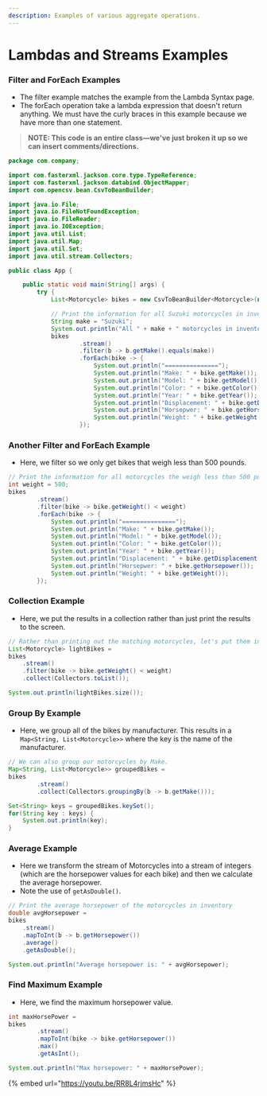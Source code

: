 ```yaml
---
description: Examples of various aggregate operations.
---
```


# Lambdas and Streams Examples

### Filter and ForEach Examples

* The filter example matches the example from the Lambda Syntax page.
* The forEach operation take a lambda expression that doesn't return anything. We must have the curly braces in this example because we have more than one statement. 

> **NOTE: This code is an entire class—we've just broken it up so we can insert comments/directions.**

```java
package com.company;

import com.fasterxml.jackson.core.type.TypeReference;
import com.fasterxml.jackson.databind.ObjectMapper;
import com.opencsv.bean.CsvToBeanBuilder;

import java.io.File;
import java.io.FileNotFoundException;
import java.io.FileReader;
import java.io.IOException;
import java.util.List;
import java.util.Map;
import java.util.Set;
import java.util.stream.Collectors;

public class App {

    public static void main(String[] args) {
        try {
            List<Motorcycle> bikes = new CsvToBeanBuilder<Motorcycle>(new FileReader("motorcycles.csv")).withType(Motorcycle.class).build().parse();

            // Print the information for all Suzuki motorcycles in inventory
            String make = "Suzuki";
            System.out.println("All " + make + " motorcycles in inventory: ");
            bikes
                    .stream()
                    .filter(b -> b.getMake().equals(make))
                    .forEach(bike -> {
                        System.out.println("===============");
                        System.out.println("Make: " + bike.getMake());
                        System.out.println("Model: " + bike.getModel());
                        System.out.println("Color: " + bike.getColor());
                        System.out.println("Year: " + bike.getYear());
                        System.out.println("Displacement: " + bike.getDisplacement());
                        System.out.println("Horsepwer: " + bike.getHorsepower());
                        System.out.println("Weight: " + bike.getWeight());
                    });
```

### Another Filter and ForEach Example

* Here, we filter so we only get bikes that weigh less than 500 pounds.

```java
// Print the information for all motorcycles the weigh less than 500 pounds
int weight = 500;
bikes
        .stream()
        .filter(bike -> bike.getWeight() < weight)
        .forEach(bike -> {
            System.out.println("===============");
            System.out.println("Make: " + bike.getMake());
            System.out.println("Model: " + bike.getModel());
            System.out.println("Color: " + bike.getColor());
            System.out.println("Year: " + bike.getYear());
            System.out.println("Displacement: " + bike.getDisplacement());
            System.out.println("Horsepwer: " + bike.getHorsepower());
            System.out.println("Weight: " + bike.getWeight());
        });
```

### Collection Example

* Here, we put the results in a collection rather than just print the results to the screen.

```java
// Rather than printing out the matching motorcycles, let's put them into a list
List<Motorcycle> lightBikes =
bikes
    .stream()
    .filter(bike -> bike.getWeight() < weight)
    .collect(Collectors.toList());

System.out.println(lightBikes.size());
```

### Group By Example

* Here, we group all of the bikes by manufacturer. This results in a `Map<String, List<Motorcycle>>` where the key is the name of the manufacturer.

```java
// We can also group our motorcycles by Make.
Map<String, List<Motorcycle>> groupedBikes =
bikes
        .stream()
        .collect(Collectors.groupingBy(b -> b.getMake()));

Set<String> keys = groupedBikes.keySet();
for(String key : keys) {
    System.out.println(key);
}
```

### Average Example

* Here we transform the stream of Motorcycles into a stream of integers \(which are the horsepower values for each bike\) and then we calculate the average horsepower.
* Note the use of `getAsDouble()`.

```java
// Print the average horsepower of the motorcycles in inventory
double avgHorsepower =
bikes
    .stream()
    .mapToInt(b -> b.getHorsepower())
    .average()
    .getAsDouble();

System.out.println("Average horsepower is: " + avgHorsepower);
```

### Find Maximum Example

* Here, we find the maximum horsepower value.

```java
int maxHorsePower =
bikes
        .stream()
        .mapToInt(bike -> bike.getHorsepower())
        .max()
        .getAsInt();

System.out.println("Max horsepower: " + maxHorsePower);
```

{% embed url="https://youtu.be/RR8L4rjmsHc" %}

